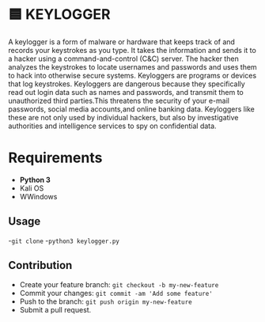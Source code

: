 # :blue_square: KEYLOGGER
A keylogger is a form of malware or hardware that keeps track of and records your keystrokes as you type. It takes the information and sends it to a hacker using a command-and-control (C&C) server. The hacker then analyzes the keystrokes to locate usernames and passwords and uses them to hack into otherwise secure systems. Keyloggers are programs or devices that log keystrokes.                                    Keyloggers are dangerous because they specifically read out login data such as names and passwords, and transmit them to unauthorized third parties.This threatens the security of your e-mail passwords, social media accounts,and online banking data. Keyloggers like these are not only used by individual hackers, but also by investigative authorities and intelligence services to spy on confidential data.

# Requirements
- **Python 3**
- Kali OS
- WWindows

## Usage 
-`git clone`
-`python3 keylogger.py`


## Contribution
- Create your feature branch: `git checkout -b my-new-feature`
- Commit your changes: `git commit -am 'Add some feature'`
- Push to the branch: `git push origin my-new-feature`
- Submit a pull request.
